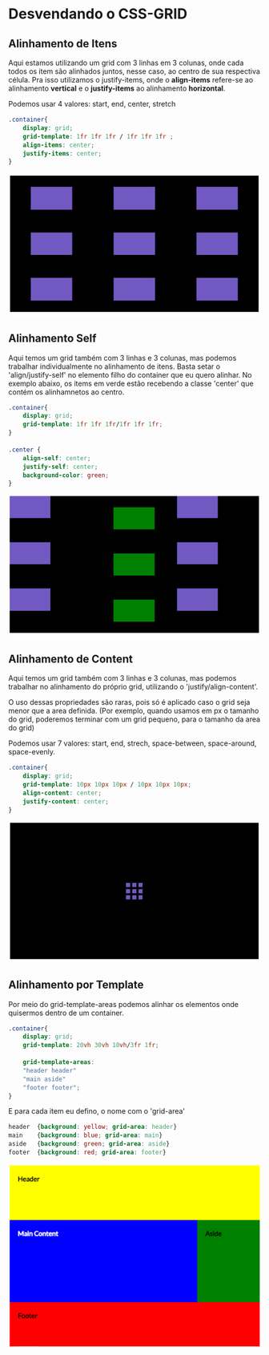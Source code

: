<h1>Desvendando o CSS-GRID</h1>

<h2>Alinhamento de Itens</h2>
<p>Aqui estamos utilizando um grid com 3 linhas em 3 colunas, onde cada todos os item são alinhados juntos, nesse caso, ao centro de sua respectiva célula. Pra isso utilizamos o justify-items, onde o <b>align-items</b> refere-se ao alinhamento <b>vertical</b> e o <b>justify-items</b> ao alinhamento <b>horizontal</b>.</p>
<p>Podemos usar 4 valores: start, end, center, stretch</p>
      
```css
.container{
    display: grid;
    grid-template: 1fr 1fr 1fr / 1fr 1fr 1fr ;
    align-items: center;
    justify-items: center;
}
```
<img src="readme/01.png"/>

<h2>Alinhamento Self</h2>
<p>Aqui temos um grid também com 3 linhas e 3 colunas, mas podemos trabalhar individualmente no alinhamento de itens. Basta setar o 'align/justify-self' no elemento filho do container que eu quero alinhar. No exemplo abaixo, os items em verde estão recebendo a classe 'center' que contém os alinhamnetos ao centro. </p>

```css
.container{
    display: grid;
    grid-template: 1fr 1fr 1fr/1fr 1fr 1fr;
}

.center {
    align-self: center;
    justify-self: center;
    background-color: green;
}

```
<img src="readme/02.png"/>

<h2>Alinhamento de Content</h2>
<p>Aqui temos um grid também com 3 linhas e 3 colunas, mas podemos trabalhar no alinhamento do próprio grid, utilizando o 'justify/align-content'.</p>

<p>O uso dessas propriedades são raras, pois só é aplicado caso o grid seja menor que a area definida. (Por exemplo, quando usamos em px o tamanho do grid, poderemos terminar com um grid pequeno, para o tamanho da area do grid)</p>

<p>Podemos usar 7 valores: start, end, strech, space-between, space-around, space-evenly.</p>

```css
.container{
    display: grid;
    grid-template: 10px 10px 10px / 10px 10px 10px;
    align-content: center;
    justify-content: center;
}
 ```

<img src="readme/03.png"/>


<section>
<h2>Alinhamento por Template</h2>
<p>Por meio do grid-template-areas podemos alinhar os elementos onde quisermos dentro de um container.</p>

```css
.container{
    display: grid;
    grid-template: 20vh 30vh 10vh/3fr 1fr;

    grid-template-areas:
    "header header"
    "main aside"
    "footer footer";
}
```

<p>E para cada item eu defino, o nome com o 'grid-area'</p>

```css
header  {background: yellow; grid-area: header}
main    {background: blue; grid-area: main}
aside   {background: green; grid-area: aside}
footer  {background: red; grid-area: footer}
```

<img src="readme/04.png"/>


